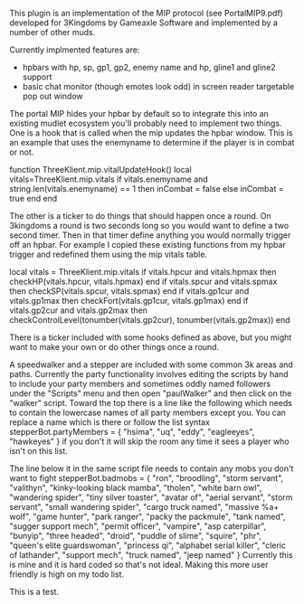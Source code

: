 This plugin is an implementation of the MIP protocol (see PortalMIP9.pdf) developed for 3Kingdoms 
by Gameaxle Software and implemented by a number of other muds.

Currently implmented features are:
- hpbars with hp, sp, gp1, gp2, enemy name and hp, gline1 and gline2 support
- basic chat monitor (though emotes look odd) in screen reader targetable pop out window

The portal MIP hides your hpbar by default so to integrate this into an existing mudlet ecosystem
you'll probably need to implement two things.  One is a hook that is called when the mip updates
the hpbar window.  This is an example that uses the enemyname to determine if the player is
in combat or not.

function ThreeKlient.mip.vitalUpdateHook()
  local vitals=ThreeKlient.mip.vitals
  if vitals.enemyname and string.len(vitals.enemyname) == 1 then
    inCombat = false
  else
    inCombat = true
  end 
end

The other is a ticker to do things that should happen once a round.  On 3kingdoms a round is
two seconds long so you would want to define a two second timer.  Then in that timer define
anything you would normally trigger off an hpbar.  For example I copied these existing
functions from my hpbar trigger and redefined them using the mip vitals table.

local vitals = ThreeKlient.mip.vitals
if vitals.hpcur and vitals.hpmax then
  checkHP(vitals.hpcur, vitals.hpmax)
end
if vitals.spcur and vitals.spmax then
  checkSP(vitals.spcur, vitals.spmax)
end
if vitals.gp1cur and vitals.gp1max then
  checkFort(vitals.gp1cur, vitals.gp1max)
end
if vitals.gp2cur and vitals.gp2max then
  checkControlLevel(tonumber(vitals.gp2cur), tonumber(vitals.gp2max))
end

There is a ticker included with some hooks defined as above, but you might want to make your own or do other things once a round.

A speedwalker and a stepper are included with some common 3k areas and paths.
Currently the party functionality involves editing the scripts by hand to include your party members and sometimes oddly named followers under the "Scripts" menu and then open "paulWalker" and then click on the "walker" script.  Toward the top there is a line like the following which needs to contain the lowercase names of all party members except you.  You can replace a name which is there or follow the list syntax
stepperBot.partyMembers = { "hsima", "uq", "eddy", "eagleeyes", "hawkeyes" }
if you don't it will skip the room any time it sees a player who isn't on this list.

The line below it in the same script file needs to contain any mobs you don't want to fight
stepperBot.badmobs = { "ron", "broodling", "storm servant", "valithyn", 
    "kinky-looking black mamba", "tholen", "white barn owl", "wandering spider",
    "tiny silver toaster", "avatar of", "aerial servant", "storm servant",
    "small wandering spider", "cargo truck named", "massive %a+ wolf", 
    "game hunter", "park ranger", "packy the packmule", "tank named", 
    "sugger support mech", "permit officer", "vampire", "asp caterpillar",
    "bunyip", "three headed", "droid", "puddle of slime", "squire", 
    "phr", "queen's elite guardswoman", "princess qi", "alphabet serial killer",
    "cleric of lathander", "support mech", "truck named", "jeep named" }
Currently this is mine and it is hard coded so that's not ideal.  Making this more user friendly is high on my todo list.

This is a test.

